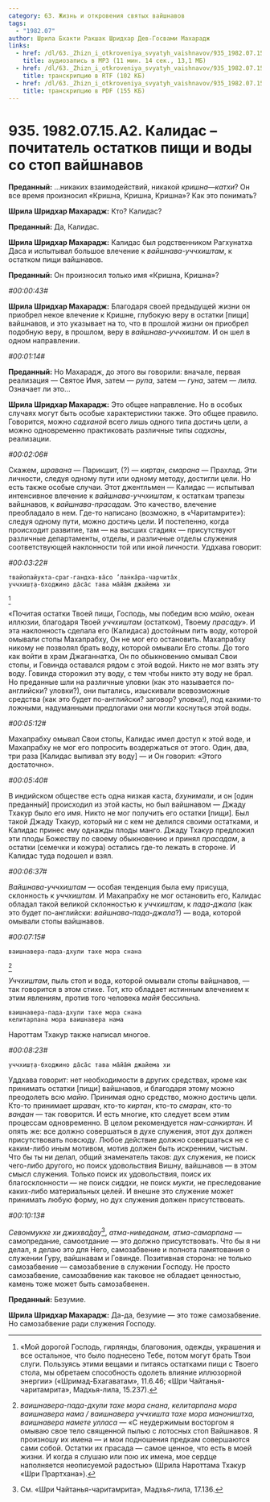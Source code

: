 ```yaml
---
category: 63. Жизнь и откровения святых вайшнавов
tags:
  - "1982.07"
author: Шрила Бхакти Ракшак Шридхар Дев-Госвами Махарадж
links:
  - href: /dl/63._Zhizn_i_otkroveniya_svyatyh_vaishnavov/935_1982.07.15.A2_SridharMj_Kalidas--pochitatel_ostatkov_pishhi_i_vody_so_stop_vajshnavov.mp3
    title: аудиозапись в MP3 (11 мин. 14 сек., 13,1 МБ)
  - href: /dl/63._Zhizn_i_otkroveniya_svyatyh_vaishnavov/935_1982.07.15.A2_SridharMj_Kalidas--pochitatel_ostatkov_pishhi_i_vody_so_stop_vajshnavov.rtf
    title: транскрипцию в RTF (102 КБ)
  - href: /dl/63._Zhizn_i_otkroveniya_svyatyh_vaishnavov/935_1982.07.15.A2_SridharMj_Kalidas--pochitatel_ostatkov_pishhi_i_vody_so_stop_vajshnavov.pdf
    title: транскрипцию в PDF (155 КБ)
---
```


# 935. 1982.07.15.A2. Калидас – почитатель остатков пищи и воды со стоп вайшнавов

**Преданный:** …никаких взаимодействий, никакой *кришна*—*катхи*? Он все время произносил «Кришна, Кришна, Кришна»? Как это понимать?

**Шрила Шридхар Махарадж:** Кто? Калидас?

**Преданный:** Да, Калидас.

**Шрила Шридхар Махарадж:** Калидас был родственником Рагхунатха Даса и испытывал большое влечение к *вайшнава-уччхиштам*, к остатком пищи вайшнавов.

**Преданный:** Он произносил только имя «Кришна, Кришна»?

*#00:00:43#*

**Шрила Шридхар Махарадж:** Благодаря своей предыдущей жизни он приобрел некое влечение к Кришне, глубокую веру в остатки [пищи] вайшнавов, и это указывает на то, что в прошлой жизни он приобрел подобную веру, в прошлом, веру в *вайшнава-уччхиштам.* И он шел в одном направлении.

*#00:01:14#*

**Преданный:** Но Махарадж, до этого вы говорили: вначале, первая реализация — Святое Имя, затем — *рупа*, затем — *гуна*, затем — *лила.* Означает ли это…

**Шрила Шридхар Махарадж:** Это общее направление. Но в особых случаях могут быть особые характеристики также. Это общее правило. Говорится, можно *садханой* всего лишь одного типа достичь цели, а можно одновременно практиковать различные типы *садханы*, реализации.

*#00:02:06#*

Скажем, *шравана* — Парикшит, (?) — *киртан*, *смарана* — Прахлад. Эти личности, следуя одному пути или одному методу, достигли цели. Но есть также особые случаи. Этот джентльмен — Калидас — испытывал интенсивное влечение к *вайшнава-уччхиштам*, к остаткам трапезы вайшнавов, к *вайшнава-прасадам.* Это качество, влечение преобладало в нем. Где-то написано (возможно, в «Чаритамрите»): следуя одному пути, можно достичь цели. И постепенно, когда происходит развитие, там — на высших стадиях — присутствуют различные департаменты, отделы, и различные отделы служения соответствующей наклонности той или иной личности. Уддхава говорит:

*#00:03:22#*

    твайопайукта-сраг-гандха-ва̄со ’лан̇ка̄ра-чарчита̄х̣
    уччхиш̣т̣а-бходжино да̄са̄с тава ма̄йа̄м̇ джайема хи
[^_ftn1]

«Почитая остатки Твоей пищи, Господь, мы победим всю *майю*, океан иллюзии, благодаря Твоей *уччхиштам* (остатком), Твоему *прасаду*». И эта наклонность сделала его (Калидаса) достойным пить воду, которой омывали стопы Махапрабху, Он не мог его остановить. Махапрабху никому не позволял брать воду, которой омывали Его стопы. До того как войти в храм Джаганнатха, Он по обыкновению омывал Свои стопы, и Говинда оставался рядом с этой водой. Никто не мог взять эту воду. Говинда сторожил эту воду, с тем чтобы никто эту воду не брал. Но преданные шли на различные уловки (как это называется по-английски? уловки?), они пытались, изыскивали всевозможные средства (как это будет по-английски? заговор? уловка!), под какими-то ложными, надуманными предлогами они могли коснуться этой воды.

*#00:05:12#*

Махапрабху омывал Свои стопы, Калидас имел доступ к этой воде, и Махапрабху не мог его попросить воздержаться от этого. Один, два, три раза [Калидас выпивал эту воду] — и Он говорил: «Этого достаточно».

*#00:05:40#*

В индийском обществе есть одна низкая каста, *бхунимали*, и он [один преданный] происходил из этой касты, но был вайшнавом — Джаду Тхакур было его имя. Никто не мог получить его остатки [пищи]. Был такой Джаду Тхакур, который ни с кем не делился своими остатками, и Калидас принес ему однажды плоды манго. Джаду Тхакур предложил эти плоды Божеству по своему обыкновению и принял *прасадам*, а остатки (семечки и кожура) остались где-то лежать в стороне. И Калидас туда подошел и взял.

*#00:06:37#*

*Вайшнава-уччхиштам* — особая тенденция была ему присуща, склонность к *уччхиштам.* И Махапрабху не мог остановить его, Калидас обладал такой великой склонностью к *уччхиштам*, к *пада-джала* (как это будет по-английски: *вайшнава-пада-джала*?) — вода, которой омывали стопы вайшнавов.

*#00:07:15#*

    ваишнавера-пада-дхули тахе мора снана
[^_ftn2]

*Уччхиштам*, пыль стоп и вода, которой омывали стопы вайшнавов, — так говорится в этом стихе. Тот, кто обладает истинным влечением к этим явлениям, против того человека *майя* бессильна.

    ваишнавера-пада-дхули тахе мора снана
    келитарпана мора ваишнавера нама

Нароттам Тхакур также написал многое.

*#00:08:23#*

    уччхиш̣т̣а-бходжино да̄са̄с тава ма̄йа̄м̇ джайема хи

Уддхава говорит: нет необходимости в других средствах, кроме как принимать остатки [пищи] вайшнавов, и благодаря этому можно преодолеть всю *майю*. Принимая одно средство, можно достичь цели. Кто-то принимает *шраван*, кто-то *киртан*, кто-то *смаран*, кто-то *вандан* — так говорится. И есть многие, кто следует всем этим процессам одновременно. В целом рекомендуется *нам-санкиртан*. И опять же: все должно совершаться в духе служения, этот дух должен присутствовать повсюду. Любое действие должно совершаться не с каким-либо иным мотивом, мотив должен быть искренним, чистым. Что бы ты ни делал, общий знаменатель таков: дух служения, не поиск чего-либо другого, но поиск удовольствия Вишну, вайшнавов — в этом смысл служения. Только поиск их удовольствия, поиск их благосклонности — не поиск *сиддхи*, не поиск *мукти*, не преследование каких-либо материальных целей. И внешне это служение может принимать любую форму, но дух служения должен присутствовать.

*#00:10:13#*

*Севонмукхе хи джихва̄дау*[^_ftn3], *атма-ниведанам, атма-самарпана* — самопредание, самоотдание — это должно присутствовать. Что бы я ни делал, я делаю это для Него, самозабвение и полнота памятования о служении Гуру, вайшнавам и Говинде. Позитивная сторона: не только самозабвение — самозабвение в служении Господу. Не просто самозабвение, самозабвение как таковое не обладает ценностью, камень тоже может быть самозабвенен.

**Преданный:** Безумие.

**Шрила Шридхар Махарадж:** Да-да, безумие — это тоже самозабвение. Но самозабвение ради служения Господу.



[^_ftn1]: «Мой дорогой Господь, гирлянды, благовония, одежды, украшения и все остальное, что было поднесено Тебе, потом могут брать Твои слуги. Пользуясь этими вещами и питаясь остатками пищи с Твоего стола, мы обретаем способность одолеть влияние иллюзорной энергии» («Шримад-Бхагаватам», 11.6.46; «Шри Чайтанья-чаритамрита», Мадхья-лила, 15.237).

[^_ftn2]: *ваишнавера-пада-дхули тахе мора снана, келитарпана мора ваишнавера нама / ваишнавера уччхишта тахе мора маноништха, ваишнавера намете улласа* — «С неудержимым восторгом я омываю свое тело священной пылью с лотосных стоп Вайшнавов. Я произношу их имена — и мои подношения предкам совершаются сами собой. Остатки их прасада — самое ценное, что есть в моей жизни. И когда я слушаю или пою их имена, мое сердце наполняется неописуемой радостью» (Шрила Нароттама Тхакур «Шри Прартхана»).

[^_ftn3]: См. «Шри Чайтанья-чаритамрита», Мадхья-лила, 17.136.

